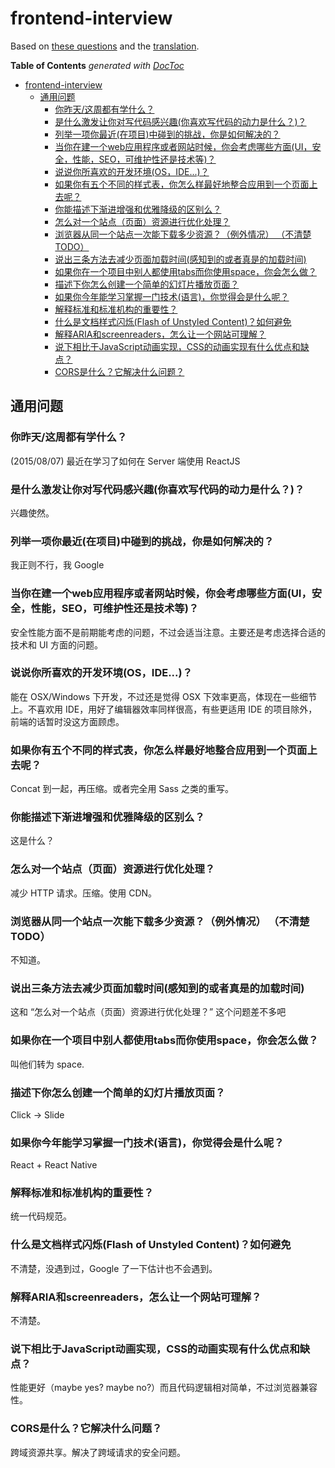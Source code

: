 # frontend-interview

Based on [these questions](https://github.com/h5bp/Front-end-Developer-Interview-Questions) and the [translation](http://segmentfault.com/a/1190000003060827).

<!-- START doctoc generated TOC please keep comment here to allow auto update -->
<!-- DON'T EDIT THIS SECTION, INSTEAD RE-RUN doctoc TO UPDATE -->
**Table of Contents**  *generated with [DocToc](https://github.com/thlorenz/doctoc)*

- [frontend-interview](#frontend-interview)
  - [通用问题](#%E9%80%9A%E7%94%A8%E9%97%AE%E9%A2%98)
    - [你昨天/这周都有学什么？](#%E4%BD%A0%E6%98%A8%E5%A4%A9%E8%BF%99%E5%91%A8%E9%83%BD%E6%9C%89%E5%AD%A6%E4%BB%80%E4%B9%88%EF%BC%9F)
    - [是什么激发让你对写代码感兴趣(你喜欢写代码的动力是什么？)？](#%E6%98%AF%E4%BB%80%E4%B9%88%E6%BF%80%E5%8F%91%E8%AE%A9%E4%BD%A0%E5%AF%B9%E5%86%99%E4%BB%A3%E7%A0%81%E6%84%9F%E5%85%B4%E8%B6%A3%E4%BD%A0%E5%96%9C%E6%AC%A2%E5%86%99%E4%BB%A3%E7%A0%81%E7%9A%84%E5%8A%A8%E5%8A%9B%E6%98%AF%E4%BB%80%E4%B9%88%EF%BC%9F%EF%BC%9F)
    - [列举一项你最近(在项目)中碰到的挑战，你是如何解决的？](#%E5%88%97%E4%B8%BE%E4%B8%80%E9%A1%B9%E4%BD%A0%E6%9C%80%E8%BF%91%E5%9C%A8%E9%A1%B9%E7%9B%AE%E4%B8%AD%E7%A2%B0%E5%88%B0%E7%9A%84%E6%8C%91%E6%88%98%EF%BC%8C%E4%BD%A0%E6%98%AF%E5%A6%82%E4%BD%95%E8%A7%A3%E5%86%B3%E7%9A%84%EF%BC%9F)
    - [当你在建一个web应用程序或者网站时候，你会考虑哪些方面(UI，安全，性能，SEO，可维护性还是技术等)？](#%E5%BD%93%E4%BD%A0%E5%9C%A8%E5%BB%BA%E4%B8%80%E4%B8%AAweb%E5%BA%94%E7%94%A8%E7%A8%8B%E5%BA%8F%E6%88%96%E8%80%85%E7%BD%91%E7%AB%99%E6%97%B6%E5%80%99%EF%BC%8C%E4%BD%A0%E4%BC%9A%E8%80%83%E8%99%91%E5%93%AA%E4%BA%9B%E6%96%B9%E9%9D%A2ui%EF%BC%8C%E5%AE%89%E5%85%A8%EF%BC%8C%E6%80%A7%E8%83%BD%EF%BC%8Cseo%EF%BC%8C%E5%8F%AF%E7%BB%B4%E6%8A%A4%E6%80%A7%E8%BF%98%E6%98%AF%E6%8A%80%E6%9C%AF%E7%AD%89%EF%BC%9F)
    - [说说你所喜欢的开发环境(OS，IDE...)？](#%E8%AF%B4%E8%AF%B4%E4%BD%A0%E6%89%80%E5%96%9C%E6%AC%A2%E7%9A%84%E5%BC%80%E5%8F%91%E7%8E%AF%E5%A2%83os%EF%BC%8Cide%EF%BC%9F)
    - [如果你有五个不同的样式表，你怎么样最好地整合应用到一个页面上去呢？](#%E5%A6%82%E6%9E%9C%E4%BD%A0%E6%9C%89%E4%BA%94%E4%B8%AA%E4%B8%8D%E5%90%8C%E7%9A%84%E6%A0%B7%E5%BC%8F%E8%A1%A8%EF%BC%8C%E4%BD%A0%E6%80%8E%E4%B9%88%E6%A0%B7%E6%9C%80%E5%A5%BD%E5%9C%B0%E6%95%B4%E5%90%88%E5%BA%94%E7%94%A8%E5%88%B0%E4%B8%80%E4%B8%AA%E9%A1%B5%E9%9D%A2%E4%B8%8A%E5%8E%BB%E5%91%A2%EF%BC%9F)
    - [你能描述下渐进增强和优雅降级的区别么？](#%E4%BD%A0%E8%83%BD%E6%8F%8F%E8%BF%B0%E4%B8%8B%E6%B8%90%E8%BF%9B%E5%A2%9E%E5%BC%BA%E5%92%8C%E4%BC%98%E9%9B%85%E9%99%8D%E7%BA%A7%E7%9A%84%E5%8C%BA%E5%88%AB%E4%B9%88%EF%BC%9F)
    - [怎么对一个站点（页面）资源进行优化处理？](#%E6%80%8E%E4%B9%88%E5%AF%B9%E4%B8%80%E4%B8%AA%E7%AB%99%E7%82%B9%EF%BC%88%E9%A1%B5%E9%9D%A2%EF%BC%89%E8%B5%84%E6%BA%90%E8%BF%9B%E8%A1%8C%E4%BC%98%E5%8C%96%E5%A4%84%E7%90%86%EF%BC%9F)
    - [浏览器从同一个站点一次能下载多少资源？（例外情况） （不清楚TODO）](#%E6%B5%8F%E8%A7%88%E5%99%A8%E4%BB%8E%E5%90%8C%E4%B8%80%E4%B8%AA%E7%AB%99%E7%82%B9%E4%B8%80%E6%AC%A1%E8%83%BD%E4%B8%8B%E8%BD%BD%E5%A4%9A%E5%B0%91%E8%B5%84%E6%BA%90%EF%BC%9F%EF%BC%88%E4%BE%8B%E5%A4%96%E6%83%85%E5%86%B5%EF%BC%89-%EF%BC%88%E4%B8%8D%E6%B8%85%E6%A5%9Atodo%EF%BC%89)
    - [说出三条方法去减少页面加载时间(感知到的或者真是的加载时间)](#%E8%AF%B4%E5%87%BA%E4%B8%89%E6%9D%A1%E6%96%B9%E6%B3%95%E5%8E%BB%E5%87%8F%E5%B0%91%E9%A1%B5%E9%9D%A2%E5%8A%A0%E8%BD%BD%E6%97%B6%E9%97%B4%E6%84%9F%E7%9F%A5%E5%88%B0%E7%9A%84%E6%88%96%E8%80%85%E7%9C%9F%E6%98%AF%E7%9A%84%E5%8A%A0%E8%BD%BD%E6%97%B6%E9%97%B4)
    - [如果你在一个项目中别人都使用tabs而你使用space，你会怎么做？](#%E5%A6%82%E6%9E%9C%E4%BD%A0%E5%9C%A8%E4%B8%80%E4%B8%AA%E9%A1%B9%E7%9B%AE%E4%B8%AD%E5%88%AB%E4%BA%BA%E9%83%BD%E4%BD%BF%E7%94%A8tabs%E8%80%8C%E4%BD%A0%E4%BD%BF%E7%94%A8space%EF%BC%8C%E4%BD%A0%E4%BC%9A%E6%80%8E%E4%B9%88%E5%81%9A%EF%BC%9F)
    - [描述下你怎么创建一个简单的幻灯片播放页面？](#%E6%8F%8F%E8%BF%B0%E4%B8%8B%E4%BD%A0%E6%80%8E%E4%B9%88%E5%88%9B%E5%BB%BA%E4%B8%80%E4%B8%AA%E7%AE%80%E5%8D%95%E7%9A%84%E5%B9%BB%E7%81%AF%E7%89%87%E6%92%AD%E6%94%BE%E9%A1%B5%E9%9D%A2%EF%BC%9F)
    - [如果你今年能学习掌握一门技术(语言)，你觉得会是什么呢？](#%E5%A6%82%E6%9E%9C%E4%BD%A0%E4%BB%8A%E5%B9%B4%E8%83%BD%E5%AD%A6%E4%B9%A0%E6%8E%8C%E6%8F%A1%E4%B8%80%E9%97%A8%E6%8A%80%E6%9C%AF%E8%AF%AD%E8%A8%80%EF%BC%8C%E4%BD%A0%E8%A7%89%E5%BE%97%E4%BC%9A%E6%98%AF%E4%BB%80%E4%B9%88%E5%91%A2%EF%BC%9F)
    - [解释标准和标准机构的重要性？](#%E8%A7%A3%E9%87%8A%E6%A0%87%E5%87%86%E5%92%8C%E6%A0%87%E5%87%86%E6%9C%BA%E6%9E%84%E7%9A%84%E9%87%8D%E8%A6%81%E6%80%A7%EF%BC%9F)
    - [什么是文档样式闪烁(Flash of Unstyled Content)？如何避免](#%E4%BB%80%E4%B9%88%E6%98%AF%E6%96%87%E6%A1%A3%E6%A0%B7%E5%BC%8F%E9%97%AA%E7%83%81flash-of-unstyled-content%EF%BC%9F%E5%A6%82%E4%BD%95%E9%81%BF%E5%85%8D)
    - [解释ARIA和screenreaders，怎么让一个网站可理解？](#%E8%A7%A3%E9%87%8Aaria%E5%92%8Cscreenreaders%EF%BC%8C%E6%80%8E%E4%B9%88%E8%AE%A9%E4%B8%80%E4%B8%AA%E7%BD%91%E7%AB%99%E5%8F%AF%E7%90%86%E8%A7%A3%EF%BC%9F)
    - [说下相比于JavaScript动画实现，CSS的动画实现有什么优点和缺点？](#%E8%AF%B4%E4%B8%8B%E7%9B%B8%E6%AF%94%E4%BA%8Ejavascript%E5%8A%A8%E7%94%BB%E5%AE%9E%E7%8E%B0%EF%BC%8Ccss%E7%9A%84%E5%8A%A8%E7%94%BB%E5%AE%9E%E7%8E%B0%E6%9C%89%E4%BB%80%E4%B9%88%E4%BC%98%E7%82%B9%E5%92%8C%E7%BC%BA%E7%82%B9%EF%BC%9F)
    - [CORS是什么？它解决什么问题？](#cors%E6%98%AF%E4%BB%80%E4%B9%88%EF%BC%9F%E5%AE%83%E8%A7%A3%E5%86%B3%E4%BB%80%E4%B9%88%E9%97%AE%E9%A2%98%EF%BC%9F)

<!-- END doctoc generated TOC please keep comment here to allow auto update -->

## 通用问题 

### 你昨天/这周都有学什么？

(2015/08/07) 最近在学习了如何在 Server 端使用 ReactJS

### 是什么激发让你对写代码感兴趣(你喜欢写代码的动力是什么？)？

兴趣使然。

### 列举一项你最近(在项目)中碰到的挑战，你是如何解决的？

我正则不行，我 Google

### 当你在建一个web应用程序或者网站时候，你会考虑哪些方面(UI，安全，性能，SEO，可维护性还是技术等)？

安全性能方面不是前期能考虑的问题，不过会适当注意。主要还是考虑选择合适的技术和 UI 方面的问题。

### 说说你所喜欢的开发环境(OS，IDE...)？

能在 OSX/Windows 下开发，不过还是觉得 OSX 下效率更高，体现在一些细节上。不喜欢用 IDE，用好了编辑器效率同样很高，有些更适用 IDE 的项目除外，前端的话暂时没这方面顾虑。

### 如果你有五个不同的样式表，你怎么样最好地整合应用到一个页面上去呢？

Concat 到一起，再压缩。或者完全用 Sass 之类的重写。

### 你能描述下渐进增强和优雅降级的区别么？

这是什么？

### 怎么对一个站点（页面）资源进行优化处理？

减少 HTTP 请求。压缩。使用 CDN。

### 浏览器从同一个站点一次能下载多少资源？（例外情况） （不清楚TODO）

不知道。

### 说出三条方法去减少页面加载时间(感知到的或者真是的加载时间)

这和 “怎么对一个站点（页面）资源进行优化处理？” 这个问题差不多吧

### 如果你在一个项目中别人都使用tabs而你使用space，你会怎么做？

叫他们转为 space.

### 描述下你怎么创建一个简单的幻灯片播放页面？

Click -> Slide

### 如果你今年能学习掌握一门技术(语言)，你觉得会是什么呢？

React + React Native

### 解释标准和标准机构的重要性？

统一代码规范。

### 什么是文档样式闪烁(Flash of Unstyled Content)？如何避免

不清楚，没遇到过，Google 了一下估计也不会遇到。

### 解释ARIA和screenreaders，怎么让一个网站可理解？

不清楚。

### 说下相比于JavaScript动画实现，CSS的动画实现有什么优点和缺点？

性能更好（maybe yes? maybe no?）而且代码逻辑相对简单，不过浏览器兼容性。

### CORS是什么？它解决什么问题？

跨域资源共享。解决了跨域请求的安全问题。

